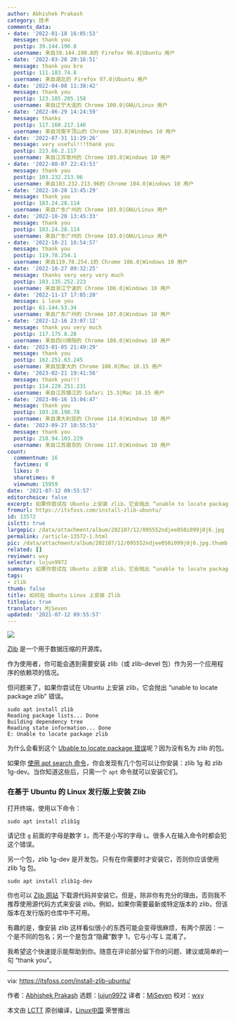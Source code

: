 ```yaml
---
author: Abhishek Prakash
category: 技术
comments_data:
- date: '2022-01-18 16:05:53'
  message: thank you
  postip: 39.144.190.8
  username: 来自39.144.190.8的 Firefox 96.0|Ubuntu 用户
- date: '2022-03-28 20:16:51'
  message: thank you bro
  postip: 111.183.74.8
  username: 来自湖北的 Firefox 97.0|Ubuntu 用户
- date: '2022-04-08 11:38:42'
  message: thank you
  postip: 123.185.205.158
  username: 来自辽宁大连的 Chrome 100.0|GNU/Linux 用户
- date: '2022-06-29 14:24:59'
  message: thanks
  postip: 117.160.217.146
  username: 来自河南平顶山的 Chrome 103.0|Windows 10 用户
- date: '2022-07-31 11:29:26'
  message: very useful!!!thank you
  postip: 223.66.2.117
  username: 来自江苏常州的 Chrome 103.0|Windows 10 用户
- date: '2022-08-07 22:43:53'
  message: thank you
  postip: 103.232.213.96
  username: 来自103.232.213.96的 Chrome 104.0|Windows 10 用户
- date: '2022-10-20 13:45:29'
  message: thank you
  postip: 183.24.28.114
  username: 来自广东广州的 Chrome 103.0|GNU/Linux 用户
- date: '2022-10-20 13:45:33'
  message: thank you
  postip: 183.24.28.114
  username: 来自广东广州的 Chrome 103.0|GNU/Linux 用户
- date: '2022-10-21 16:54:57'
  message: thank you
  postip: 119.78.254.1
  username: 来自119.78.254.1的 Chrome 106.0|Windows 10 用户
- date: '2022-10-27 09:32:25'
  message: thanks very very very much
  postip: 183.135.252.223
  username: 来自浙江宁波的 Chrome 106.0|Windows 10 用户
- date: '2022-11-17 17:05:20'
  message: i love you
  postip: 61.144.53.34
  username: 来自广东广州的 Chrome 107.0|Windows 10 用户
- date: '2022-12-16 23:07:12'
  message: thank you very much
  postip: 117.175.8.28
  username: 来自四川绵阳的 Chrome 108.0|Windows 10 用户
- date: '2023-01-05 21:49:29'
  message: thank you
  postip: 162.251.63.245
  username: 来自加拿大的 Chrome 108.0|Mac 10.15 用户
- date: '2023-02-21 19:41:56'
  message: thank you!!!
  postip: 114.229.251.231
  username: 来自江苏镇江的 Safari 15.3|Mac 10.15 用户
- date: '2023-06-16 15:04:47'
  message: thank you
  postip: 103.20.198.78
  username: 来自澳大利亚的 Chrome 114.0|Windows 10 用户
- date: '2023-09-27 10:55:53'
  message: thank you
  postip: 218.94.103.229
  username: 来自江苏南京的 Chrome 117.0|Windows 10 用户
count:
  commentnum: 16
  favtimes: 0
  likes: 0
  sharetimes: 0
  viewnum: 15959
date: '2021-07-12 09:55:57'
editorchoice: false
excerpt: 如果你尝试在 Ubuntu 上安装 zlib，它会抛出 “unable to locate package zlib” 错误。
fromurl: https://itsfoss.com/install-zlib-ubuntu/
id: 13572
islctt: true
largepic: /data/attachment/album/202107/12/095552ndjee050i099j0j6.jpg
permalink: /article-13572-1.html
pic: /data/attachment/album/202107/12/095552ndjee050i099j0j6.jpg.thumb.jpg
related: []
reviewer: wxy
selector: lujun9972
summary: 如果你尝试在 Ubuntu 上安装 zlib，它会抛出 “unable to locate package zlib” 错误。
tags:
- zlib
thumb: false
title: 如何在 Ubuntu Linux 上安装 Zlib
titlepic: true
translator: MjSeven
updated: '2021-07-12 09:55:57'
---
```


![](/data/attachment/album/202107/12/095552ndjee050i099j0j6.jpg)


[Zlib](https://zlib.net/) 是一个用于数据压缩的开源库。


作为使用者，你可能会遇到需要安装 zlib（或 zlib-devel 包）作为另一个应用程序的依赖项的情况。


但问题来了，如果你尝试在 Ubuntu 上安装 zlib，它会抛出 “unable to locate package zlib” 错误。



```
sudo apt install zlib
Reading package lists... Done
Building dependency tree
Reading state information... Done
E: Unable to locate package zlib

```

为什么会看到这个 [Ubable to locate package 错误](https://itsfoss.com/unable-to-locate-package-error-ubuntu/)呢？因为没有名为 zlib 的包。


如果你 [使用 apt search 命令](https://itsfoss.com/apt-search-command/)，你会发现有几个包可以让你安装：zlib 1g 和 zlib 1g-dev。当你知道这些后，只需一个 `apt` 命令就可以安装它们。


### 在基于 Ubuntu 的 Linux 发行版上安装 Zlib


打开终端，使用以下命令：



```
sudo apt install zlib1g

```

请记住 `g` 前面的字母是数字 `1`，而不是小写的字母 `L`。很多人在输入命令时都会犯这个错误。


另一个包，zlib 1g-dev 是开发包。只有在你需要时才安装它，否则你应该使用 zlib 1g 包。



```
sudo apt install zlib1g-dev

```

你也可以 [Zlib 网站](https://zlib.net/) 下载源代码并安装它。但是，除非你有充分的理由，否则我不推荐使用源代码方式来安装 zlib。例如，如果你需要最新或特定版本的 zlib，但该版本在发行版的仓库中不可用。


有趣的是，像安装 zlib 这样看似很小的东西可能会变得很麻烦，有两个原因：一个是不同的包名；另一个是包含“隐藏”数字 1，它与小写 L 混淆了。


我希望这个快速提示能帮助到你。随意在评论部分留下你的问题、建议或简单的一句 “thank you”。




---


via: <https://itsfoss.com/install-zlib-ubuntu/>


作者：[Abhishek Prakash](https://itsfoss.com/author/abhishek/) 选题：[lujun9972](https://github.com/lujun9972) 译者：[MjSeven](https://github.com/MjSeven) 校对：[wxy](https://github.com/wxy)


本文由 [LCTT](https://github.com/LCTT/TranslateProject) 原创编译，[Linux中国](https://linux.cn/) 荣誉推出